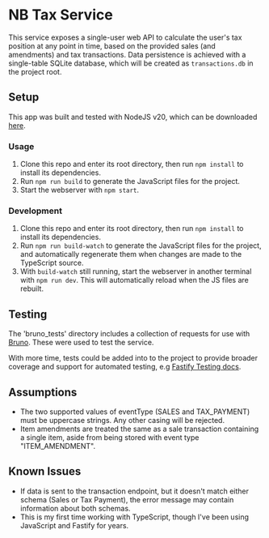 # NB Tax Service
This service exposes a single-user web API to calculate the user's tax position at any point in time, based on the provided sales (and amendments) and tax transactions. Data persistence is achieved with a single-table SQLite database, which will be created as `transactions.db` in the project root.

## Setup
This app was built and tested with NodeJS v20, which can be downloaded [here](https://nodejs.org/en/download/package-manager).

### Usage
1. Clone this repo and enter its root directory, then run `npm install` to install its dependencies.
1. Run `npm run build` to generate the JavaScript files for the project.
1. Start the webserver with `npm start`.

### Development
1. Clone this repo and enter its root directory, then run `npm install` to install its dependencies.
1. Run `npm run build-watch` to generate the JavaScript files for the project, and automatically regenerate them when changes are made to the TypeScript source.
1. With `build-watch` still running, start the webserver in another terminal with `npm run dev`. This will automatically reload when the JS files are rebuilt.

## Testing
The 'bruno_tests' directory includes a collection of requests for use with [Bruno](https://github.com/usebruno/bruno). These were used to test the service.

With more time, tests could be added into to the project to provide broader coverage and support for automated testing, e.g [Fastify Testing docs](https://fastify.dev/docs/v4.28.x/Guides/Testing/).

## Assumptions
- The two supported values of eventType (SALES and TAX_PAYMENT) must be uppercase strings. Any other casing will be rejected.
- Item amendments are treated the same as a sale transaction containing a single item, aside from being stored with event type "ITEM_AMENDMENT".

## Known Issues
- If data is sent to the transaction endpoint, but it doesn't match either schema (Sales or Tax Payment), the error message may contain information about both schemas.
- This is my first time working with TypeScript, though I've been using JavaScript and Fastify for years.